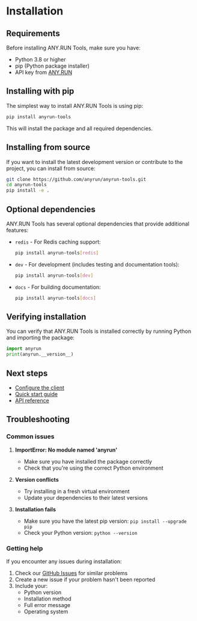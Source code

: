 # Installation

## Requirements

Before installing ANY.RUN Tools, make sure you have:

- Python 3.8 or higher
- pip (Python package installer)
- API key from [ANY.RUN](https://any.run)

## Installing with pip

The simplest way to install ANY.RUN Tools is using pip:

```bash
pip install anyrun-tools
```

This will install the package and all required dependencies.

## Installing from source

If you want to install the latest development version or contribute to the project, you can install from source:

```bash
git clone https://github.com/anyrun/anyrun-tools.git
cd anyrun-tools
pip install -e .
```

## Optional dependencies

ANY.RUN Tools has several optional dependencies that provide additional features:

- `redis` - For Redis caching support:
  ```bash
  pip install anyrun-tools[redis]
  ```

- `dev` - For development (includes testing and documentation tools):
  ```bash
  pip install anyrun-tools[dev]
  ```

- `docs` - For building documentation:
  ```bash
  pip install anyrun-tools[docs]
  ```

## Verifying installation

You can verify that ANY.RUN Tools is installed correctly by running Python and importing the package:

```python
import anyrun
print(anyrun.__version__)
```

## Next steps

- [Configure the client](configuration.md)
- [Quick start guide](quickstart.md)
- [API reference](../api-reference/client.md)

## Troubleshooting

### Common issues

1. **ImportError: No module named 'anyrun'**
   - Make sure you have installed the package correctly
   - Check that you're using the correct Python environment

2. **Version conflicts**
   - Try installing in a fresh virtual environment
   - Update your dependencies to their latest versions

3. **Installation fails**
   - Make sure you have the latest pip version: `pip install --upgrade pip`
   - Check your Python version: `python --version`

### Getting help

If you encounter any issues during installation:

1. Check our [GitHub Issues](https://github.com/anyrun/anyrun-tools/issues) for similar problems
2. Create a new issue if your problem hasn't been reported
3. Include your:
   - Python version
   - Installation method
   - Full error message
   - Operating system
